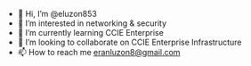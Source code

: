 - 👋 Hi, I’m @eluzon853
- 👀 I’m interested in networking & security
- 🌱 I’m currently learning CCIE Enterprise
- 💞️ I’m looking to collaborate on CCIE Enterprise Infrastructure
- 📫 How to reach me eranluzon8@gmail.com

<!---
eluzon853/eluzon853 is a ✨ special ✨ repository because its `README.md` (this file) appears on your GitHub profile.
You can click the Preview link to take a look at your changes.
--->
